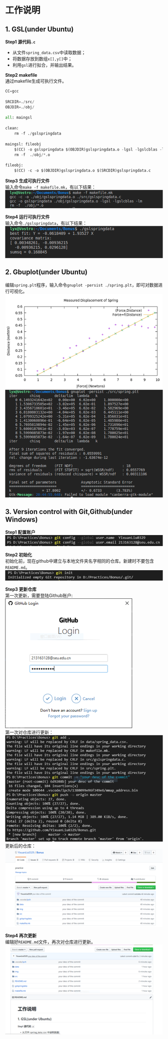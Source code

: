 # 工作说明

## 1. GSL(under Ubuntu)

**Step1 源代码`.c`**
* 从文件`spring_data.csv`中读取数据；
* 将数据存放到数组`x[],y[]`中；
* 利用`gsl`进行拟合，并输出结果。

**Step2 makefile**<br>
通过makefile生成可执行文件。
```python
CC=gcc

SRCDIR=./src/
OBJDIR=./obj/

all: maingsl

clean:
	rm -f ./gslspringdata

maingsl: fileobj
	$(CC) -o gslspringdata $(OBJDIR)gslspringdata.o -lgsl -lgslcblas -lm
	rm -f  ./obj/*.o

fileobj:  
	$(CC) -c -o $(OBJDIR)gslspringdata.o $(SRCDIR)gslspringdata.c
```

**Step3 生成可执行文件**<br>
输入命令`make -f makefile.mk`，有以下结果：<br>
![makefile运行结果](./img/makefile.png)

**Step4 运行可执行文件**<br>
输入命令`./gslspringdata`，有以下结果：<br>
![可执行文件](./img/makefileexe.png)


## 2. Gbuplot(under Ubuntu)
编辑`spring.plt`程序，输入命令`gnuplot -persist ./spring.plt`，即可对数据进行可视化。<br>
![命令运行结果](./img/gnuplot1.png)
![数据可视化](./img/gnuplot2.png)


## 3. Version control with Git,Github(under Windows)

**Step1 配置账户**<br>
![配置账户](./img/connectaccount.png)

**Step2 初始化**  <br>
初始化前，现在github中建立与本地文件夹名字相同的仓库。新建时不要包含`README.md`。<br>
![初始化](./img/initialization.png)

**Step3 更新仓库**<br>
第一次更新，需要登陆Github账户:<br>
![Github账户登录](./img/githublogin.png)<br>
第一次对仓库进行更新：<br>
![更新仓库](./img/firstpush.png)<br>
更新后的仓库：<br>
![第一次更新](./img/r1.png)

**Step4 再次更新**<br>
编辑好`README.md`文件，再次对仓库进行更新。<br>
![再次更新](./img/r2.png)